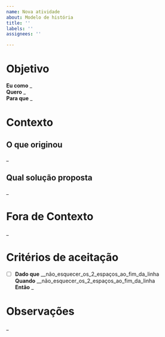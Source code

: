 ```yaml
---
name: Nova atividade
about: Modelo de história
title: ''
labels: ''
assignees: ''

---
```


# Objetivo

**Eu como** _  
**Quero** _  
**Para que** _  

# Contexto
## O que originou
_
## Qual solução proposta
_

# Fora de Contexto

_

# Critérios de aceitação

- [ ] **Dado que** __não_esquecer_os_2_espaços_ao_fim_da_linha  
**Quando** __não_esquecer_os_2_espaços_ao_fim_da_linha  
**Então** _

# Observações

_
